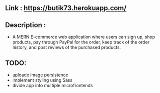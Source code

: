 ## Link : https://butik73.herokuapp.com/

## Description :

- A MERN E-commerce web application where users can sign up, shop products, pay through PayPal for the order, keep track of the order history, and post reviews of the purchased products.

## TODO:

- uploade image persistence
- implement styling using Sass
- divide app into multiple microfrontends
